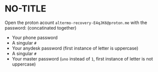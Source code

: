 # NO-TITLE

Open the proton acount `altermo-recovery-E4qJK6@proton.me` with the password: (concatinated together)
+ Your phone password
+ A singular `#`
+ Your anydesk password (first instance of letter is uppercase)
+ A singular `#`
+ Your master password (`uno` instead of `1`, first instance of letter is not uppercase)
